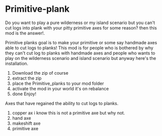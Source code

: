 # Primitive-plank
Do you want to play a pure wilderness or my island scenario but you can't cut logs into plank with your pitty primitive axes for some reason? then this mod is the answer!.

Primitive planks goal is to make your primitive or some say handmade axes able to cut logs to planks!
This mod is for people who is bothered by why they can't cut log to planks with handmade axes and people who wants to play on the wilderness scenario and island scenario but anyway
here's the installation.

1. Download the zip of course
2. extract the zip
3. place the Primitive_planks to your mod folder
4. activate the mod in your world it's on rebalance
5. done Enjoy!

Axes that have regained the ability to cut logs to planks.
1. copper ax i know this is not a primitive axe but why not.
2. hand axe
3. makeshift axe
4. primitive axe
